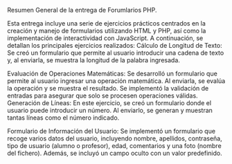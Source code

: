 Resumen General de la entrega de Forumlarios PHP.

Esta entrega incluye una serie de ejercicios prácticos centrados en la creación y manejo de formularios utilizando HTML y PHP, así como la implementación de interactividad con JavaScript. A continuación, se detallan los principales ejercicios realizados:
Cálculo de Longitud de Texto:
Se creó un formulario que permite al usuario introducir una cadena de texto y, al enviarla, se muestra la longitud de la palabra ingresada.

Evaluación de Operaciones Matemáticas:
Se desarrolló un formulario que permite al usuario ingresar una operación matemática. Al enviarla, se evalúa la operación y se muestra el resultado. Se implementó la validación de entradas para asegurar que solo se procesen operaciones válidas.
Generación de Líneas:
En este ejercicio, se creó un formulario donde el usuario puede introducir un número. Al enviarlo, se generan y muestran tantas líneas como el número indicado.

Formulario de Información del Usuario:
Se implementó un formulario que recoge varios datos del usuario, incluyendo nombre, apellidos, contraseña, tipo de usuario (alumno o profesor), edad, comentarios y una foto (nombre del fichero). Además, se incluyó un campo oculto con un valor predefinido.
